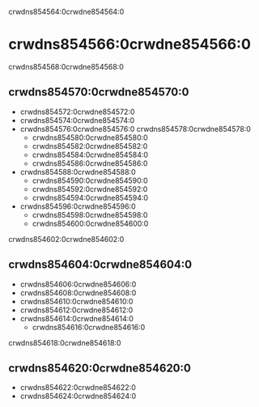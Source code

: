 crwdns854564:0crwdne854564:0
# crwdns854566:0crwdne854566:0

crwdns854568:0crwdne854568:0
## crwdns854570:0crwdne854570:0

- crwdns854572:0crwdne854572:0
- crwdns854574:0crwdne854574:0
- crwdns854576:0crwdne854576:0 crwdns854578:0crwdne854578:0
  - crwdns854580:0crwdne854580:0
  - crwdns854582:0crwdne854582:0
  - crwdns854584:0crwdne854584:0
  - crwdns854586:0crwdne854586:0
- crwdns854588:0crwdne854588:0
  - crwdns854590:0crwdne854590:0
  - crwdns854592:0crwdne854592:0
  - crwdns854594:0crwdne854594:0
- crwdns854596:0crwdne854596:0
  - crwdns854598:0crwdne854598:0
  - crwdns854600:0crwdne854600:0

crwdns854602:0crwdne854602:0
## crwdns854604:0crwdne854604:0

- crwdns854606:0crwdne854606:0
- crwdns854608:0crwdne854608:0
- crwdns854610:0crwdne854610:0
- crwdns854612:0crwdne854612:0
- crwdns854614:0crwdne854614:0
  - crwdns854616:0crwdne854616:0

crwdns854618:0crwdne854618:0
## crwdns854620:0crwdne854620:0

- crwdns854622:0crwdne854622:0
- crwdns854624:0crwdne854624:0

